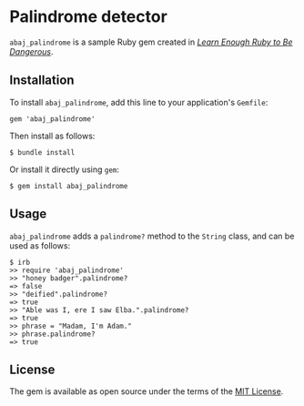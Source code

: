 # Palindrome detector

`abaj_palindrome` is a sample Ruby gem created in [*Learn Enough Ruby to Be Dangerous*](https://www.learnenough.com/ruby-tutorial).

## Installation

To install `abaj_palindrome`, add this line to your application's `Gemfile`:

```
gem 'abaj_palindrome'
```

Then install as follows:

```
$ bundle install
```

Or install it directly using `gem`:

```
$ gem install abaj_palindrome
```

## Usage

`abaj_palindrome` adds a `palindrome?` method to the `String` class, and can be used as follows:

```
$ irb
>> require 'abaj_palindrome'
>> "honey badger".palindrome?
=> false
>> "deified".palindrome?
=> true
>> "Able was I, ere I saw Elba.".palindrome?
=> true
>> phrase = "Madam, I'm Adam."
>> phrase.palindrome?
=> true
```

## License

The gem is available as open source under the terms of the [MIT License](https://opensource.org/licenses/MIT).

